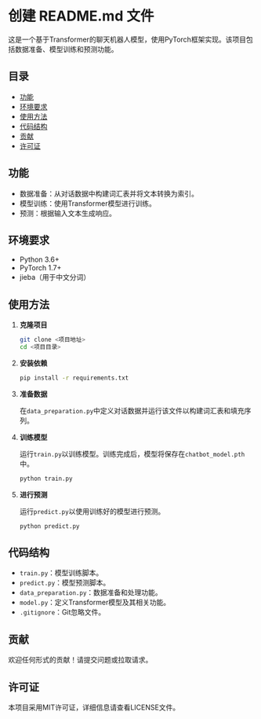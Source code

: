 # 创建 README.md 文件

这是一个基于Transformer的聊天机器人模型，使用PyTorch框架实现。该项目包括数据准备、模型训练和预测功能。

## 目录

- [功能](#功能)
- [环境要求](#环境要求)
- [使用方法](#使用方法)
- [代码结构](#代码结构)
- [贡献](#贡献)
- [许可证](#许可证)

## 功能

- 数据准备：从对话数据中构建词汇表并将文本转换为索引。
- 模型训练：使用Transformer模型进行训练。
- 预测：根据输入文本生成响应。

## 环境要求

- Python 3.6+
- PyTorch 1.7+
- jieba（用于中文分词）

## 使用方法

1. **克隆项目**

   ```bash
   git clone <项目地址>
   cd <项目目录>
   ```

2. **安装依赖**

   ```bash
   pip install -r requirements.txt
   ```

3. **准备数据**

   在`data_preparation.py`中定义对话数据并运行该文件以构建词汇表和填充序列。

4. **训练模型**

   运行`train.py`以训练模型。训练完成后，模型将保存在`chatbot_model.pth`中。

   ```bash
   python train.py
   ```

5. **进行预测**

   运行`predict.py`以使用训练好的模型进行预测。

   ```bash
   python predict.py
   ```

## 代码结构

- `train.py`：模型训练脚本。
- `predict.py`：模型预测脚本。
- `data_preparation.py`：数据准备和处理功能。
- `model.py`：定义Transformer模型及其相关功能。
- `.gitignore`：Git忽略文件。

## 贡献

欢迎任何形式的贡献！请提交问题或拉取请求。

## 许可证

本项目采用MIT许可证，详细信息请查看LICENSE文件。 